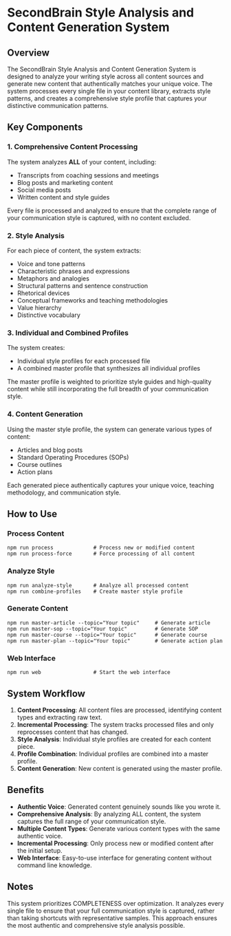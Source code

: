 # SecondBrain Style Analysis and Content Generation System

## Overview

The SecondBrain Style Analysis and Content Generation System is designed to analyze your writing style across all content sources and generate new content that authentically matches your unique voice. The system processes every single file in your content library, extracts style patterns, and creates a comprehensive style profile that captures your distinctive communication patterns.

## Key Components

### 1. Comprehensive Content Processing

The system analyzes **ALL** of your content, including:
- Transcripts from coaching sessions and meetings
- Blog posts and marketing content
- Social media posts
- Written content and style guides

Every file is processed and analyzed to ensure that the complete range of your communication style is captured, with no content excluded.

### 2. Style Analysis

For each piece of content, the system extracts:
- Voice and tone patterns
- Characteristic phrases and expressions
- Metaphors and analogies
- Structural patterns and sentence construction
- Rhetorical devices
- Conceptual frameworks and teaching methodologies
- Value hierarchy
- Distinctive vocabulary

### 3. Individual and Combined Profiles

The system creates:
- Individual style profiles for each processed file
- A combined master profile that synthesizes all individual profiles

The master profile is weighted to prioritize style guides and high-quality content while still incorporating the full breadth of your communication style.

### 4. Content Generation

Using the master style profile, the system can generate various types of content:
- Articles and blog posts
- Standard Operating Procedures (SOPs)
- Course outlines
- Action plans

Each generated piece authentically captures your unique voice, teaching methodology, and communication style.

## How to Use

### Process Content
```
npm run process             # Process new or modified content
npm run process-force       # Force processing of all content
```

### Analyze Style
```
npm run analyze-style       # Analyze all processed content
npm run combine-profiles    # Create master style profile
```

### Generate Content
```
npm run master-article --topic="Your topic"     # Generate article
npm run master-sop --topic="Your topic"         # Generate SOP
npm run master-course --topic="Your topic"      # Generate course
npm run master-plan --topic="Your topic"        # Generate action plan
```

### Web Interface
```
npm run web                 # Start the web interface
```

## System Workflow

1. **Content Processing**: All content files are processed, identifying content types and extracting raw text.
2. **Incremental Processing**: The system tracks processed files and only reprocesses content that has changed.
3. **Style Analysis**: Individual style profiles are created for each content piece.
4. **Profile Combination**: Individual profiles are combined into a master profile.
5. **Content Generation**: New content is generated using the master profile.

## Benefits

- **Authentic Voice**: Generated content genuinely sounds like you wrote it.
- **Comprehensive Analysis**: By analyzing ALL content, the system captures the full range of your communication style.
- **Multiple Content Types**: Generate various content types with the same authentic voice.
- **Incremental Processing**: Only process new or modified content after the initial setup.
- **Web Interface**: Easy-to-use interface for generating content without command line knowledge.

## Notes

This system prioritizes COMPLETENESS over optimization. It analyzes every single file to ensure that your full communication style is captured, rather than taking shortcuts with representative samples. This approach ensures the most authentic and comprehensive style analysis possible.